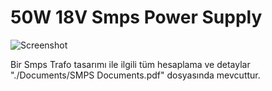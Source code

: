 # 50W 18V Smps Power Supply

![Screenshot](https://github.com/str1der/50W-18V-Smps-PSU/blob/main/50w%20Flayback%2018V.png)

Bir Smps Trafo tasarımı ile ilgili tüm hesaplama ve detaylar "./Documents/SMPS Documents.pdf" dosyasında mevcuttur. 
